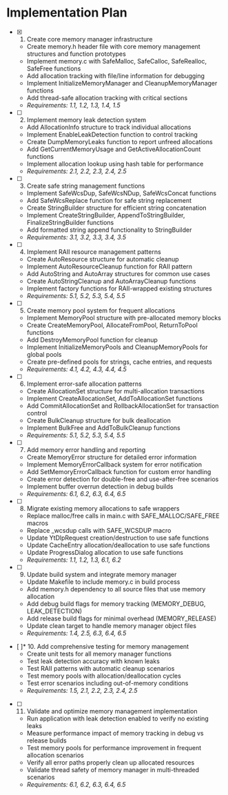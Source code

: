 # Implementation Plan

- [x] 1. Create core memory manager infrastructure





  - Create memory.h header file with core memory management structures and function prototypes
  - Implement memory.c with SafeMalloc, SafeCalloc, SafeRealloc, SafeFree functions
  - Add allocation tracking with file/line information for debugging
  - Implement InitializeMemoryManager and CleanupMemoryManager functions
  - Add thread-safe allocation tracking with critical sections
  - _Requirements: 1.1, 1.2, 1.3, 1.4, 1.5_

- [ ] 2. Implement memory leak detection system




  - Add AllocationInfo structure to track individual allocations
  - Implement EnableLeakDetection function to control tracking
  - Create DumpMemoryLeaks function to report unfreed allocations
  - Add GetCurrentMemoryUsage and GetActiveAllocationCount functions
  - Implement allocation lookup using hash table for performance
  - _Requirements: 2.1, 2.2, 2.3, 2.4, 2.5_

- [ ] 3. Create safe string management functions
  - Implement SafeWcsDup, SafeWcsNDup, SafeWcsConcat functions
  - Add SafeWcsReplace function for safe string replacement
  - Create StringBuilder structure for efficient string concatenation
  - Implement CreateStringBuilder, AppendToStringBuilder, FinalizeStringBuilder functions
  - Add formatted string append functionality to StringBuilder
  - _Requirements: 3.1, 3.2, 3.3, 3.4, 3.5_

- [ ] 4. Implement RAII resource management patterns
  - Create AutoResource structure for automatic cleanup
  - Implement AutoResourceCleanup function for RAII pattern
  - Add AutoString and AutoArray structures for common use cases
  - Create AutoStringCleanup and AutoArrayCleanup functions
  - Implement factory functions for RAII-wrapped existing structures
  - _Requirements: 5.1, 5.2, 5.3, 5.4, 5.5_

- [ ] 5. Create memory pool system for frequent allocations
  - Implement MemoryPool structure with pre-allocated memory blocks
  - Create CreateMemoryPool, AllocateFromPool, ReturnToPool functions
  - Add DestroyMemoryPool function for cleanup
  - Implement InitializeMemoryPools and CleanupMemoryPools for global pools
  - Create pre-defined pools for strings, cache entries, and requests
  - _Requirements: 4.1, 4.2, 4.3, 4.4, 4.5_

- [ ] 6. Implement error-safe allocation patterns
  - Create AllocationSet structure for multi-allocation transactions
  - Implement CreateAllocationSet, AddToAllocationSet functions
  - Add CommitAllocationSet and RollbackAllocationSet for transaction control
  - Create BulkCleanup structure for bulk deallocation
  - Implement BulkFree and AddToBulkCleanup functions
  - _Requirements: 5.1, 5.2, 5.3, 5.4, 5.5_

- [ ] 7. Add memory error handling and reporting
  - Create MemoryError structure for detailed error information
  - Implement MemoryErrorCallback system for error notification
  - Add SetMemoryErrorCallback function for custom error handling
  - Create error detection for double-free and use-after-free scenarios
  - Implement buffer overrun detection in debug builds
  - _Requirements: 6.1, 6.2, 6.3, 6.4, 6.5_

- [ ] 8. Migrate existing memory allocations to safe wrappers
  - Replace malloc/free calls in main.c with SAFE_MALLOC/SAFE_FREE macros
  - Replace _wcsdup calls with SAFE_WCSDUP macro
  - Update YtDlpRequest creation/destruction to use safe functions
  - Update CacheEntry allocation/deallocation to use safe functions
  - Update ProgressDialog allocation to use safe functions
  - _Requirements: 1.1, 1.2, 1.3, 6.1, 6.2_

- [ ] 9. Update build system and integrate memory manager
  - Update Makefile to include memory.c in build process
  - Add memory.h dependency to all source files that use memory allocation
  - Add debug build flags for memory tracking (MEMORY_DEBUG, LEAK_DETECTION)
  - Add release build flags for minimal overhead (MEMORY_RELEASE)
  - Update clean target to handle memory manager object files
  - _Requirements: 1.4, 2.5, 6.3, 6.4, 6.5_

- [ ]* 10. Add comprehensive testing for memory management
  - Create unit tests for all memory manager functions
  - Test leak detection accuracy with known leaks
  - Test RAII patterns with automatic cleanup scenarios
  - Test memory pools with allocation/deallocation cycles
  - Test error scenarios including out-of-memory conditions
  - _Requirements: 1.5, 2.1, 2.2, 2.3, 2.4, 2.5_

- [ ] 11. Validate and optimize memory management implementation
  - Run application with leak detection enabled to verify no existing leaks
  - Measure performance impact of memory tracking in debug vs release builds
  - Test memory pools for performance improvement in frequent allocation scenarios
  - Verify all error paths properly clean up allocated resources
  - Validate thread safety of memory manager in multi-threaded scenarios
  - _Requirements: 6.1, 6.2, 6.3, 6.4, 6.5_